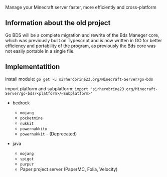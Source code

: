 Manage your Minecraft server faster, more efficiently and cross-platform

## Information about the old project

Go BDS will be a complete migration and rewrite of the Bds Maneger core, which was previously built on Typescript and is now written in GO for better efficiency and portability of the program, as previously the Bds core was not easily portable in a single file.

## Implementatition

install module: `go get -u sirherobrine23.org/Minecraft-Server/go-bds`

import platform and subplatform: `import "sirherobrine23.org/Minecraft-Server/go-bds/<platform>/<subplatform>"`

- bedrock
  - `mojang`
  - `pocketmine`
  - `nukkit`
  - `powernukkitx`
  - `powernukkit` - (Deprecated)

- java
  - `mojang`
  - `spigot`
  - `purpur`
  - Paper project server (PaperMC, Folia, Velocity)